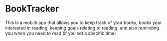 # BookTracker
This is a mobile app that allows you to keep track of your books, books your interested in reading, keeping goals relating to reading, and also reminding you when you need to read (if you set a specific time)

